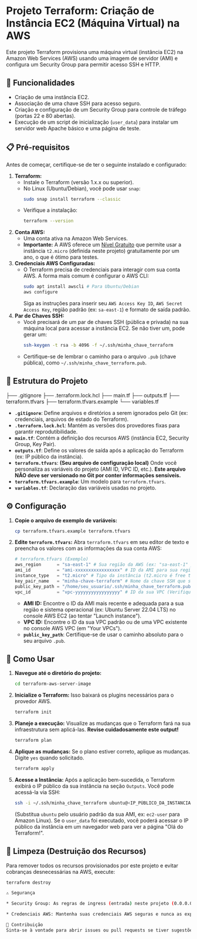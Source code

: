 # Projeto Terraform: Criação de Instância EC2 (Máquina Virtual) na AWS

Este projeto Terraform provisiona uma máquina virtual (instância EC2) na Amazon Web Services (AWS) usando uma imagem de servidor (AMI) e configura um Security Group para permitir acesso SSH e HTTP.

## 🚀 Funcionalidades

* Criação de uma instância EC2.
* Associação de uma chave SSH para acesso seguro.
* Criação e configuração de um Security Group para controle de tráfego (portas 22 e 80 abertas).
* Execução de um script de inicialização (`user_data`) para instalar um servidor web Apache básico e uma página de teste.

## 📋 Pré-requisitos

Antes de começar, certifique-se de ter o seguinte instalado e configurado:

1.  **Terraform:**
    * Instale o Terraform (versão 1.x.x ou superior).
    * No Linux (Ubuntu/Debian), você pode usar `snap`:
        ```bash
        sudo snap install terraform --classic
        ```
    * Verifique a instalação:
        ```bash
        terraform --version
        ```
2.  **Conta AWS:**
    * Uma conta ativa na Amazon Web Services.
    * **Importante:** A AWS oferece um [Nível Gratuito](https://aws.amazon.com/free/) que permite usar a instância `t2.micro` (definida neste projeto) gratuitamente por um ano, o que é ótimo para testes.
3.  **Credenciais AWS Configuradas:**
    * O Terraform precisa de credenciais para interagir com sua conta AWS. A forma mais comum é configurar o AWS CLI:
        ```bash
        sudo apt install awscli # Para Ubuntu/Debian
        aws configure
        ```
        Siga as instruções para inserir seu `AWS Access Key ID`, `AWS Secret Access Key`, região padrão (ex: `sa-east-1`) e formato de saída padrão.
4.  **Par de Chaves SSH:**
    * Você precisará de um par de chaves SSH (pública e privada) na sua máquina local para acessar a instância EC2. Se não tiver um, pode gerar um:
        ```bash
        ssh-keygen -t rsa -b 4096 -f ~/.ssh/minha_chave_terraform
        ```
    * Certifique-se de lembrar o caminho para o arquivo `.pub` (chave pública), como `~/.ssh/minha_chave_terraform.pub`.

## 📁 Estrutura do Projeto

├── .gitignore
├── .terraform.lock.hcl
├── main.tf
├── outputs.tf
├── terraform.tfvars
├── terraform.tfvars.example
└── variables.tf

* **`.gitignore`**: Define arquivos e diretórios a serem ignorados pelo Git (ex: credenciais, arquivos de estado do Terraform).
* **`.terraform.lock.hcl`**: Mantém as versões dos provedores fixas para garantir reprodutibilidade.
* **`main.tf`**: Contém a definição dos recursos AWS (instância EC2, Security Group, Key Pair).
* **`outputs.tf`**: Define os valores de saída após a aplicação do Terraform (ex: IP público da instância).
* **`terraform.tfvars`**: **(Seu arquivo de configuração local)** Onde você personaliza as variáveis do projeto (AMI ID, VPC ID, etc.). **Este arquivo NÃO deve ser versionado no Git por conter informações sensíveis.**
* **`terraform.tfvars.example`**: Um modelo para `terraform.tfvars`.
* **`variables.tf`**: Declaração das variáveis usadas no projeto.

## ⚙️ Configuração

1.  **Copie o arquivo de exemplo de variáveis:**
    ```bash
    cp terraform.tfvars.example terraform.tfvars
    ```

2.  **Edite `terraform.tfvars`:**
    Abra `terraform.tfvars` em seu editor de texto e preencha os valores com as informações da sua conta AWS:

    ```terraform
    # terraform.tfvars (Exemplo)
    aws_region      = "sa-east-1" # Sua região da AWS (ex: "sa-east-1" para São Paulo)
    ami_id          = "ami-xxxxxxxxxxxxxxxxx" # ID da AMI para sua região e OS (Verifique no Console AWS EC2)
    instance_type   = "t2.micro" # Tipo da instância (t2.micro é free tier)
    key_pair_name   = "minha-chave-terraform" # Nome da chave SSH que será criada na AWS
    public_key_path = "/home/seu_usuario/.ssh/minha_chave_terraform.pub" # Caminho ABSOLUTO da sua chave pública SSH
    vpc_id          = "vpc-yyyyyyyyyyyyyyyyy" # ID da sua VPC (Verifique no Console AWS VPC -> Your VPCs)
    ```
    * **AMI ID:** Encontre o ID da AMI mais recente e adequada para a sua região e sistema operacional (ex: Ubuntu Server 22.04 LTS) no console AWS EC2 (ao tentar "Launch instance").
    * **VPC ID:** Encontre o ID da sua VPC padrão ou de uma VPC existente no console AWS VPC (em "Your VPCs").
    * **`public_key_path`**: Certifique-se de usar o caminho absoluto para o seu arquivo `.pub`.

## 🚀 Como Usar

1.  **Navegue até o diretório do projeto:**
    ```bash
    cd terraform-aws-server-image
    ```

2.  **Inicialize o Terraform:**
    Isso baixará os plugins necessários para o provedor AWS.
    ```bash
    terraform init
    ```

3.  **Planeje a execução:**
    Visualize as mudanças que o Terraform fará na sua infraestrutura sem aplicá-las. **Revise cuidadosamente este output!**
    ```bash
    terraform plan
    ```

4.  **Aplique as mudanças:**
    Se o plano estiver correto, aplique as mudanças. Digite `yes` quando solicitado.
    ```bash
    terraform apply
    ```

5.  **Acesse a Instância:**
    Após a aplicação bem-sucedida, o Terraform exibirá o IP público da sua instância na seção `Outputs`. Você pode acessá-la via SSH:
    ```bash
    ssh -i ~/.ssh/minha_chave_terraform ubuntu@<IP_PÚBLICO_DA_INSTANCIA>
    ```
    (Substitua `ubuntu` pelo usuário padrão da sua AMI, ex: `ec2-user` para Amazon Linux).
    Se o `user_data` foi executado, você poderá acessar o IP público da instância em um navegador web para ver a página "Olá do Terraform!".

## 🧹 Limpeza (Destruição dos Recursos)

Para remover todos os recursos provisionados por este projeto e evitar cobranças desnecessárias na AWS, execute:

```bash
terraform destroy

⚠️ Segurança

* Security Group: As regras de ingress (entrada) neste projeto (0.0.0.0/0 para SSH e HTTP) são muito permissivas e NÃO SÃO RECOMENDADAS para ambientes de produção. Para maior segurança, limite o acesso aos seus IPs de origem ou IPs específicos da sua rede.

* Credenciais AWS: Mantenha suas credenciais AWS seguras e nunca as exponha em arquivos de código ou repositórios públicos.

🤝 Contribuição
Sinta-se à vontade para abrir issues ou pull requests se tiver sugestões de melhoria!
